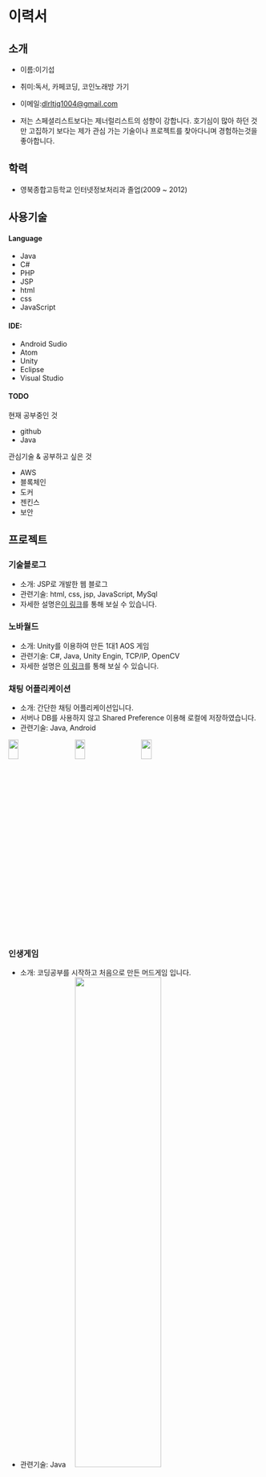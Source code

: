 

# 이력서

## 소개

+ 이름:이기섭
+ 취미:독서, 카페코딩, 코인노래방 가기
+ 이메일:dlrltjq1004@gmail.com

+ 저는 스페셜리스트보다는 제너럴리스트의 성향이 강합니다.
호기심이 많아 하던 것만 고집하기 보다는 제가 관심 가는 기술이나 프로젝트를 찾아다니며 경험하는것을 좋아합니다.

## 학력 
+ 영북종합고등학교 인터넷정보처리과 졸업(2009 ~ 2012)



## 사용기술

#### Language
+ Java 
+ C# 
+ PHP 
+ JSP
+ html
+ css
+ JavaScript

#### IDE: 
+ Android Sudio 
+ Atom
+ Unity
+ Eclipse 
+ Visual Studio

#### TODO

현재 공부중인 것
+ github
+ Java

관심기술 & 공부하고 싶은 것
+ AWS
+ 블록체인
+ 도커
+ 젠킨스
+ 보안

 
## 프로젝트

### 기술블로그

+ 소개: JSP로 개발한 웹 블로그
+ 관련기술: html, css, jsp, JavaScript, MySql 
+ 자세한 설명은[이 링크](https://github.com/dlrltjq1004/resume/blob/master/TechBlog.md)를 통해 보실 수 있습니다.

### 노바월드

+ 소개: Unity를 이용하여 만든 1대1 AOS 게임
+ 관련기술: C#, Java, Unity Engin, TCP/IP, OpenCV
+ 자세한 설명은 [이 링크]()를 통해 보실 수 있습니다.

### 채팅 어플리케이션

+ 소개: 간단한 채팅 어플리케이션입니다.
+ 서버나 DB를 사용하지 않고 Shared Preference 이용해 로컬에 저장하였습니다.
+ 관련기술: Java, Android

 <img src="images/채팅어플_가입_로그인.gif" width="20%" height="10%">　　
 <img src="images/Java_채팅어플 -프로필변경.gif" width="20%" height="10%">　　
 <img src="images/Java_채팅어플 - Join.gif" width="20%" height="10%">
 
### 인생게임

+ 소개: 코딩공부를 시작하고 처음으로 만든 머드게임 입니다.
+ 관련기술: Java
　<img src="images/Java_%EC%9D%B8%EC%83%9D%EA%B2%8C%EC%9E%84.gif" width="60%" height="50%">

